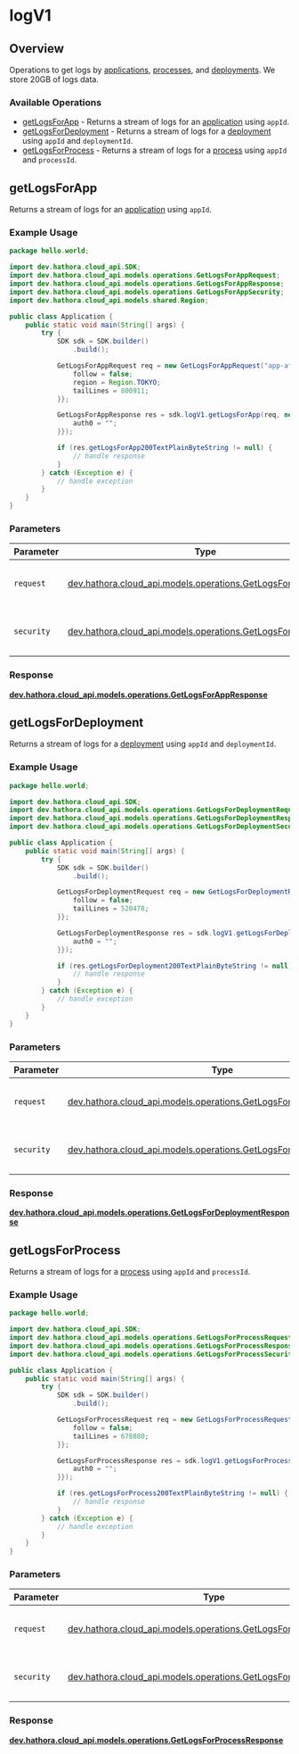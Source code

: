 # logV1

## Overview

Operations to get logs by [applications](https://hathora.dev/docs/concepts/hathora-entities#application), [processes](https://hathora.dev/docs/concepts/hathora-entities#process), and [deployments](https://hathora.dev/docs/concepts/hathora-entities#deployment). We store 20GB of logs data.

### Available Operations

* [getLogsForApp](#getlogsforapp) - Returns a stream of logs for an [application](https://hathora.dev/docs/concepts/hathora-entities#application) using `appId`.
* [getLogsForDeployment](#getlogsfordeployment) - Returns a stream of logs for a [deployment](https://hathora.dev/docs/concepts/hathora-entities#deployment) using `appId` and `deploymentId`.
* [getLogsForProcess](#getlogsforprocess) - Returns a stream of logs for a [process](https://hathora.dev/docs/concepts/hathora-entities#process) using `appId` and `processId`.

## getLogsForApp

Returns a stream of logs for an [application](https://hathora.dev/docs/concepts/hathora-entities#application) using `appId`.

### Example Usage

```java
package hello.world;

import dev.hathora.cloud_api.SDK;
import dev.hathora.cloud_api.models.operations.GetLogsForAppRequest;
import dev.hathora.cloud_api.models.operations.GetLogsForAppResponse;
import dev.hathora.cloud_api.models.operations.GetLogsForAppSecurity;
import dev.hathora.cloud_api.models.shared.Region;

public class Application {
    public static void main(String[] args) {
        try {
            SDK sdk = SDK.builder()
                .build();

            GetLogsForAppRequest req = new GetLogsForAppRequest("app-af469a92-5b45-4565-b3c4-b79878de67d2") {{
                follow = false;
                region = Region.TOKYO;
                tailLines = 800911;
            }};            

            GetLogsForAppResponse res = sdk.logV1.getLogsForApp(req, new GetLogsForAppSecurity("esse") {{
                auth0 = "";
            }});

            if (res.getLogsForApp200TextPlainByteString != null) {
                // handle response
            }
        } catch (Exception e) {
            // handle exception
        }
    }
}
```

### Parameters

| Parameter                                                                                                         | Type                                                                                                              | Required                                                                                                          | Description                                                                                                       |
| ----------------------------------------------------------------------------------------------------------------- | ----------------------------------------------------------------------------------------------------------------- | ----------------------------------------------------------------------------------------------------------------- | ----------------------------------------------------------------------------------------------------------------- |
| `request`                                                                                                         | [dev.hathora.cloud_api.models.operations.GetLogsForAppRequest](../../models/operations/GetLogsForAppRequest.md)   | :heavy_check_mark:                                                                                                | The request object to use for the request.                                                                        |
| `security`                                                                                                        | [dev.hathora.cloud_api.models.operations.GetLogsForAppSecurity](../../models/operations/GetLogsForAppSecurity.md) | :heavy_check_mark:                                                                                                | The security requirements to use for the request.                                                                 |


### Response

**[dev.hathora.cloud_api.models.operations.GetLogsForAppResponse](../../models/operations/GetLogsForAppResponse.md)**


## getLogsForDeployment

Returns a stream of logs for a [deployment](https://hathora.dev/docs/concepts/hathora-entities#deployment) using `appId` and `deploymentId`.

### Example Usage

```java
package hello.world;

import dev.hathora.cloud_api.SDK;
import dev.hathora.cloud_api.models.operations.GetLogsForDeploymentRequest;
import dev.hathora.cloud_api.models.operations.GetLogsForDeploymentResponse;
import dev.hathora.cloud_api.models.operations.GetLogsForDeploymentSecurity;

public class Application {
    public static void main(String[] args) {
        try {
            SDK sdk = SDK.builder()
                .build();

            GetLogsForDeploymentRequest req = new GetLogsForDeploymentRequest("app-af469a92-5b45-4565-b3c4-b79878de67d2", 1) {{
                follow = false;
                tailLines = 520478;
            }};            

            GetLogsForDeploymentResponse res = sdk.logV1.getLogsForDeployment(req, new GetLogsForDeploymentSecurity("porro") {{
                auth0 = "";
            }});

            if (res.getLogsForDeployment200TextPlainByteString != null) {
                // handle response
            }
        } catch (Exception e) {
            // handle exception
        }
    }
}
```

### Parameters

| Parameter                                                                                                                       | Type                                                                                                                            | Required                                                                                                                        | Description                                                                                                                     |
| ------------------------------------------------------------------------------------------------------------------------------- | ------------------------------------------------------------------------------------------------------------------------------- | ------------------------------------------------------------------------------------------------------------------------------- | ------------------------------------------------------------------------------------------------------------------------------- |
| `request`                                                                                                                       | [dev.hathora.cloud_api.models.operations.GetLogsForDeploymentRequest](../../models/operations/GetLogsForDeploymentRequest.md)   | :heavy_check_mark:                                                                                                              | The request object to use for the request.                                                                                      |
| `security`                                                                                                                      | [dev.hathora.cloud_api.models.operations.GetLogsForDeploymentSecurity](../../models/operations/GetLogsForDeploymentSecurity.md) | :heavy_check_mark:                                                                                                              | The security requirements to use for the request.                                                                               |


### Response

**[dev.hathora.cloud_api.models.operations.GetLogsForDeploymentResponse](../../models/operations/GetLogsForDeploymentResponse.md)**


## getLogsForProcess

Returns a stream of logs for a [process](https://hathora.dev/docs/concepts/hathora-entities#process) using `appId` and `processId`.

### Example Usage

```java
package hello.world;

import dev.hathora.cloud_api.SDK;
import dev.hathora.cloud_api.models.operations.GetLogsForProcessRequest;
import dev.hathora.cloud_api.models.operations.GetLogsForProcessResponse;
import dev.hathora.cloud_api.models.operations.GetLogsForProcessSecurity;

public class Application {
    public static void main(String[] args) {
        try {
            SDK sdk = SDK.builder()
                .build();

            GetLogsForProcessRequest req = new GetLogsForProcessRequest("app-af469a92-5b45-4565-b3c4-b79878de67d2", "cbfcddd2-0006-43ae-996c-995fff7bed2e") {{
                follow = false;
                tailLines = 678880;
            }};            

            GetLogsForProcessResponse res = sdk.logV1.getLogsForProcess(req, new GetLogsForProcessSecurity("dicta") {{
                auth0 = "";
            }});

            if (res.getLogsForProcess200TextPlainByteString != null) {
                // handle response
            }
        } catch (Exception e) {
            // handle exception
        }
    }
}
```

### Parameters

| Parameter                                                                                                                 | Type                                                                                                                      | Required                                                                                                                  | Description                                                                                                               |
| ------------------------------------------------------------------------------------------------------------------------- | ------------------------------------------------------------------------------------------------------------------------- | ------------------------------------------------------------------------------------------------------------------------- | ------------------------------------------------------------------------------------------------------------------------- |
| `request`                                                                                                                 | [dev.hathora.cloud_api.models.operations.GetLogsForProcessRequest](../../models/operations/GetLogsForProcessRequest.md)   | :heavy_check_mark:                                                                                                        | The request object to use for the request.                                                                                |
| `security`                                                                                                                | [dev.hathora.cloud_api.models.operations.GetLogsForProcessSecurity](../../models/operations/GetLogsForProcessSecurity.md) | :heavy_check_mark:                                                                                                        | The security requirements to use for the request.                                                                         |


### Response

**[dev.hathora.cloud_api.models.operations.GetLogsForProcessResponse](../../models/operations/GetLogsForProcessResponse.md)**

